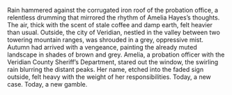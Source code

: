 Rain hammered against the corrugated iron roof of the probation office, a relentless drumming that mirrored the rhythm of Amelia Hayes’s thoughts.  The air, thick with the scent of stale coffee and damp earth, felt heavier than usual.  Outside, the city of Veridian, nestled in the valley between two towering mountain ranges, was shrouded in a grey, oppressive mist.  Autumn had arrived with a vengeance, painting the already muted landscape in shades of brown and grey. Amelia, a probation officer with the Veridian County Sheriff’s Department, stared out the window, the swirling rain blurring the distant peaks.  Her name, etched into the faded sign outside, felt heavy with the weight of her responsibilities. Today, a new case. Today, a new gamble.
